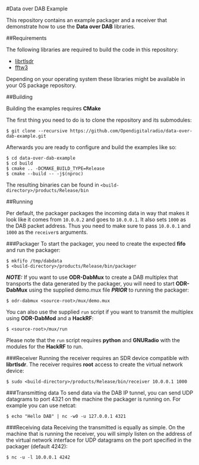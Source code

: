 #Data over DAB Example

This repository contains an example packager and a receiver that demonstrate
how to use the **Data over DAB** libraries.

##Requirements

The following libraries are required to build the code in this repository:

- [librtlsdr](https://github.com/steve-m/librtlsdr)
- [fftw3](https://github.com/FFTW/fftw3)

Depending on your operating system these libraries might be available in your
OS package repository.

##Building

Building the examples requires **CMake**

The first thing you need to do is to clone the repository and its submodules:
```
$ git clone --recursive https://github.com/Opendigitalradio/data-over-dab-example.git
```

Afterwards you are ready to configure and build the examples like so:
```
$ cd data-over-dab-example
$ cd build
$ cmake .. -DCMAKE_BUILD_TYPE=Release
$ cmake --build -- -j$(nproc)
```

The resulting binaries can be found in `<build-directory>/products/Release/bin`

##Running

Per default, the packager packages the incoming data in way that makes it look
like it comes from `10.0.0.2` and goes to `10.0.0.1`. It also sets `1000` as
the DAB packet address. Thus you need to make sure to pass `10.0.0.1` and
`1000` as the `receiver`s arguments.

###Packager
To start the packager, you need to create the expected **fifo** and run the
packager:
```
$ mkfifo /tmp/dabdata
$ <build-directory>/products/Release/bin/packager
```

***NOTE:*** If you want to use **ODR-DabMux** to create a DAB multiplex that
transports the data generated by the packager, you will need to start
**ODR-DabMux** using the supplied demo.mux file ***PRIOR*** to running the
packager:
```
$ odr-dabmux <source-root>/mux/demo.mux
```
You can also use the supplied `run` script if you want to transmit the
multiplex using **ODR-DabMod** and a **HackRF**:
```
$ <source-root>/mux/run
```
Please note that the `run` script requires **python** and **GNURadio** with the
modules for the **HackRF** to run.

###Receiver
Running the receiver requires an SDR device compatible with **librtlsdr**.
The receiver requires **root** access to create the virtual network device:
```
$ sudo <build-directory>/products/Release/bin/receiver 10.0.0.1 1000
```

###Transmitting data
To send data via the DAB IP tunnel, you can send UDP datagrams to port 4321
on the machine the packager is running on. For example you can use netcat:
```
$ echo "Hello DAB" | nc -w0 -u 127.0.0.1 4321
```

###Receiving data
Receiving the transmitted is equally as simple. On the machine that is running
the receiver, you will simply listen on the address of the virtual network
interface for UDP datagrams on the port specified in the packager
(default 4242):
```
$ nc -u -l 10.0.0.1 4242
```
